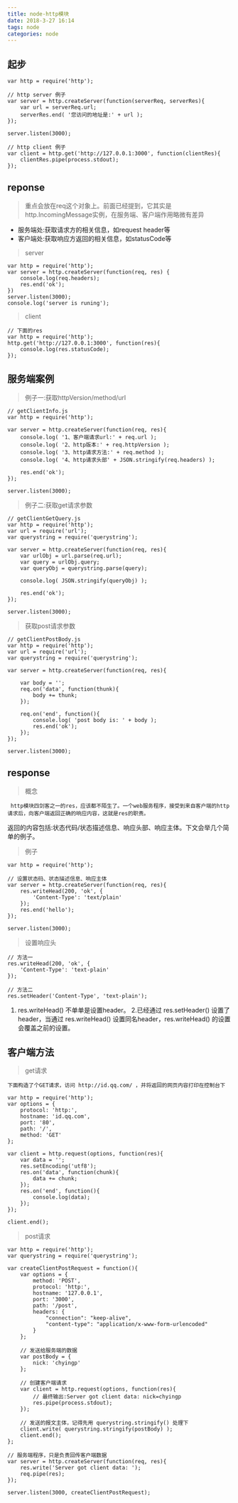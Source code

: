 ```yaml
---
title: node-http模块
date: 2018-3-27 16:14
tags: node
categories: node
---
```


<div><!-- more--></div>

## 起步


```
var http = require('http');

// http server 例子
var server = http.createServer(function(serverReq, serverRes){
    var url = serverReq.url;
    serverRes.end( '您访问的地址是:' + url );
});

server.listen(3000);

// http client 例子
var client = http.get('http://127.0.0.1:3000', function(clientRes){
    clientRes.pipe(process.stdout);
});
```


## reponse

> 重点会放在req这个对象上。前面已经提到，它其实是http.IncomingMessage实例，在服务端、客户端作用略微有差异

* 服务端处:获取请求方的相关信息，如request header等
* 客户端处:获取响应方返回的相关信息，如statusCode等


> server


```
var http = require('http');
var server = http.createServer(function(req, res) {
	console.log(req.headers);
	res.end('ok');
})
server.listen(3000);
console.log('server is runing');
```

> client


```
// 下面的res
var http = require('http');
http.get('http://127.0.0.1:3000', function(res){
    console.log(res.statusCode);
});
```

## 服务端案例

> 例子一:获取httpVersion/method/url


```
// getClientInfo.js
var http = require('http');

var server = http.createServer(function(req, res){
    console.log( '1、客户端请求url:' + req.url );
    console.log( '2、http版本:' + req.httpVersion );
    console.log( '3、http请求方法:' + req.method );
    console.log( '4、http请求头部' + JSON.stringify(req.headers) );

    res.end('ok');
});

server.listen(3000);

```

> 例子二:获取get请求参数


```
// getClientGetQuery.js
var http = require('http');
var url = require('url');
var querystring = require('querystring');

var server = http.createServer(function(req, res){
    var urlObj = url.parse(req.url);
    var query = urlObj.query;
    var queryObj = querystring.parse(query);
    
    console.log( JSON.stringify(queryObj) );
    
    res.end('ok');
});

server.listen(3000);
```


> 获取post请求参数


```
// getClientPostBody.js
var http = require('http');
var url = require('url');
var querystring = require('querystring');

var server = http.createServer(function(req, res){
    
    var body = '';  
    req.on('data', function(thunk){
        body += thunk;
    });

    req.on('end', function(){
        console.log( 'post body is: ' + body );
        res.end('ok');
    }); 
});

server.listen(3000);
```

## response

> 概念

`
http模块四剑客之一的res，应该都不陌生了。一个web服务程序，接受到来自客户端的http请求后，向客户端返回正确的响应内容，这就是res的职责。`

返回的内容包括:状态代码/状态描述信息、响应头部、响应主体。下文会举几个简单的例子。


> 例子


```
var http = require('http');

// 设置状态码、状态描述信息、响应主体
var server = http.createServer(function(req, res){
    res.writeHead(200, 'ok', {
        'Content-Type': 'text/plain'
    });
    res.end('hello');
});

server.listen(3000);
```

> 设置响应头


```
// 方法一
res.writeHead(200, 'ok', {
    'Content-Type': 'text-plain'
});

// 方法二
res.setHeader('Content-Type', 'text-plain');
```

1. res.writeHead() 不单单是设置header。
2.已经通过 res.setHeader() 设置了header，当通过 res.writeHead() 设置同名header，res.writeHead() 的设置会覆盖之前的设置。

## 客户端方法

> get请求

`下面构造了个GET请求，访问 http://id.qq.com/ ，并将返回的网页内容打印在控制台下`


```
var http = require('http');
var options = {
    protocol: 'http:',
    hostname: 'id.qq.com',
    port: '80',
    path: '/',
    method: 'GET'
};

var client = http.request(options, function(res){
    var data = '';
    res.setEncoding('utf8');
    res.on('data', function(chunk){
        data += chunk;
    });
    res.on('end', function(){
        console.log(data);
    });
});

client.end();
```

> post请求


```
var http = require('http');
var querystring = require('querystring');

var createClientPostRequest = function(){
    var options = {
        method: 'POST',
        protocol: 'http:',
        hostname: '127.0.0.1',
        port: '3000',
        path: '/post',
        headers: {
            "connection": "keep-alive",
            "content-type": "application/x-www-form-urlencoded"
        }    
    };

    // 发送给服务端的数据
    var postBody = {
        nick: 'chyingp'
    };

    // 创建客户端请求
    var client = http.request(options, function(res){
        // 最终输出:Server got client data: nick=chyingp
        res.pipe(process.stdout);  
    });

    // 发送的报文主体，记得先用 querystring.stringify() 处理下
    client.write( querystring.stringify(postBody) );
    client.end();
};

// 服务端程序，只是负责回传客户端数据
var server = http.createServer(function(req, res){
    res.write('Server got client data: ');
    req.pipe(res);
});

server.listen(3000, createClientPostRequest);
```

